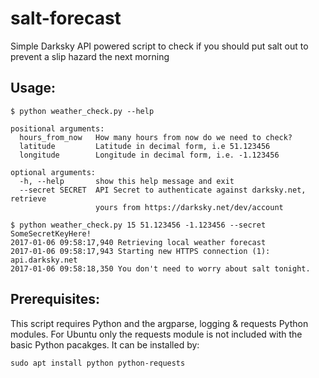 # salt-forecast
Simple Darksky API powered script to check if you should put salt out to prevent a slip hazard the next morning


## Usage:
```console
$ python weather_check.py --help

positional arguments:
  hours_from_now   How many hours from now do we need to check?
  latitude         Latitude in decimal form, i.e 51.123456
  longitude        Longitude in decimal form, i.e. -1.123456

optional arguments:
  -h, --help       show this help message and exit
  --secret SECRET  API Secret to authenticate against darksky.net, retrieve
                   yours from https://darksky.net/dev/account

$ python weather_check.py 15 51.123456 -1.123456 --secret SomeSecretKeyHere!
2017-01-06 09:58:17,940 Retrieving local weather forecast
2017-01-06 09:58:17,943 Starting new HTTPS connection (1): api.darksky.net
2017-01-06 09:58:18,350 You don't need to worry about salt tonight.
```

## Prerequisites:

This script requires Python and the argparse, logging & requests Python modules. For Ubuntu only the requests module is not included with the basic Python pacakges.  It can be installed by:

```
sudo apt install python python-requests
```
